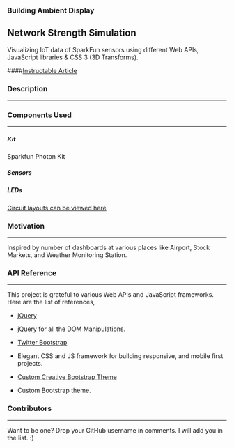 ### Building Ambient Display
## Network Strength Simulation
Visualizing IoT data of SparkFun sensors using different Web APIs, JavaScript libraries & CSS 3 (3D Transforms).

####[Instructable Article]()

### Description
---

### Components Used
---
##### Kit
Sparkfun Photon Kit

##### Sensors


##### LEDs

[Circuit layouts can be viewed here](https://github.com/nathan5x/IoT-DataViz/tree/master/CircuitLayouts)

### Motivation
---
Inspired by number of dashboards at various places like Airport, Stock Markets, and Weather Monitoring Station.

### API Reference
---
This project is grateful to various Web APIs and JavaScript frameworks. Here are the list of references,

* [jQuery](https://jquery.com/)
 - jQuery for all the DOM Manipulations.

* [Twitter Bootstrap](http://getbootstrap.com/)
 - Elegant CSS and JS framework for building responsive, and mobile first projects.

* [Custom Creative Bootstrap Theme](http://startbootstrap.com/template-overviews/creative/)
 - Custom Bootstrap theme.

### Contributors
---
Want to be one? Drop your GitHub username in comments. I will add you in the list. :)

